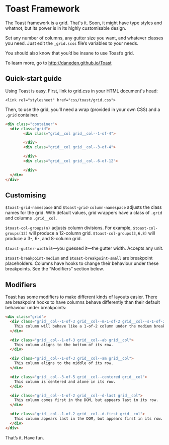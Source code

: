 # Toast Framework
The Toast framework is a grid. That's it. Soon, it might have type styles and whatnot, but its power is in its highly customisable design.

Set any number of columns, any gutter size you want, and whatever classes you need. Just edit the `_grid.scss` file’s variables to your needs.

You should also know that you’d be insane to use Toast’s grid.

To learn more, go to http://daneden.github.io/Toast

## Quick-start guide

Using Toast is easy. First, link to grid.css in your HTML document's head:

```<link rel="stylesheet" href="css/toast/grid.css">```

Then, to use the grid, you'll need a wrap (provided in your own CSS) and a `.grid` container.

```html
<div class="container">
  <div class="grid">
        <div class="grid__col grid__col--1-of-4">

        </div>
        <div class="grid__col grid__col--3-of-4">

        </div>
        <div class="grid__col grid__col--6-of-12">

        </div>
  </div>
</div>
```

## Customising

`$toast-grid-namespace` and `$toast-grid-column-namespace` adjusts the class names for the grid. With default values, grid wrappers have a class of `.grid` and columns `.grid__col`.

`$toast-col-groups(n)` adjusts column divisions. For example, `$toast-col-groups(12)` will produce a 12-column grid. `$toast-col-groups(3,6,8)` will produce a 3-, 6-, and 8-column grid.

`$toast-gutter-width` is—you guessed it—the gutter
width. Accepts any unit.

`$toast-breakpoint-medium` and `$toast-breakpoint-small` are breakpoint placeholders. Columns have hooks to change their behaviour under these breakpoints. See the “Modifiers” section below.

## Modifiers

Toast has some modifiers to make different kinds of layouts easier. There are breakpoint hooks to have columns behave differently than their default behaviour under breakpoints:

```html
<div class="grid">
  <div class="grid__col--1-of-3 grid__col--m-1-of-2 grid__col--s-1-of-2 grid__col">
    This column will behave like a 1-of-2 column under the medium breakpoint and the small breakpoint.
  </div>

  <div class="grid__col--1-of-3 grid__col--ab grid__col">
    This column aligns to the bottom of its row.
  </div>

  <div class="grid__col--1-of-3 grid__col--am grid__col">
    This column aligns to the middle of its row.
  </div>

  <div class="grid__col--3-of-5 grid__col--centered grid__col">
    This column is centered and alone in its row.
  </div>

  <div class="grid__col--1-of-2 grid__col--d-last grid__col">
    This column comes first in the DOM, but appears last in its row.
  </div>

  <div class="grid__col--1-of-2 grid__col--d-first grid__col">
    This column appears last in the DOM, but appears first in its row.
  </div>
</div>
```

That’s it. Have fun.
